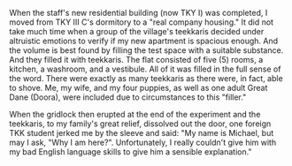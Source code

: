 
When the staff's new residential building (now TKY I) was completed, I moved from TKY III C's dormitory to a "real company housing." It did not take much time when a group of the village's teekkaris decided under altruistic emotions to verify if my new apartment is spacious enough. And the volume is best found by filling the test space with a suitable substance. And they filled it with teekkaris. The flat consisted of five (5) rooms, a kitchen, a washroom, and a vestibule. All of it was filled in the full sense of the word. There were exactly as many teekkaris as there were, in fact, able to shove. Me, my wife, and my four puppies, as well as one adult Great Dane (Doora), were included due to circumstances to this "filler."

When the gridlock then erupted at the end of the experiment and the teekkaris, to my family's great relief, dissolved out the door, one foreign TKK student jerked me by the sleeve and said: "My name is Michael, but may I ask, "Why I am here?". Unfortunately, I really couldn't give him with my bad English language skills to give him a sensible explanation."